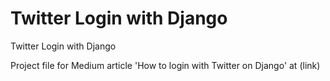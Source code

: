 # Twitter Login with Django
Twitter Login with Django

Project file for Medium article 'How to login with Twitter on Django' at (link)
